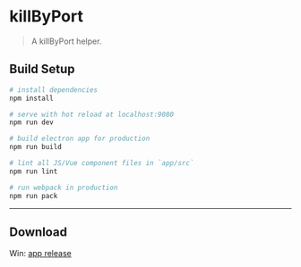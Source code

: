 # killByPort

> A killByPort helper.

## Build Setup

``` bash
# install dependencies
npm install

# serve with hot reload at localhost:9080
npm run dev

# build electron app for production
npm run build

# lint all JS/Vue component files in `app/src`
npm run lint

# run webpack in production
npm run pack
```
---


## Download
Win: [app release](https://github.com/eryuanzhige/killByPort/releases/tag/3.0.1)
